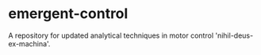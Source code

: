 # emergent-control
A repository for updated analytical techniques in motor control 'nihil-deus-ex-machina'.
